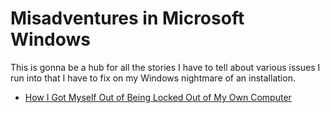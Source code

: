 # Misadventures in Microsoft Windows

This is gonna be a hub for all the stories I have to tell about various issues I run into that I have to fix on my Windows nightmare of an installation.

- [How I Got Myself Out of Being Locked Out of My Own Computer](wwmc3-fx3ns-rn94g-g1ae4-75d5m)
